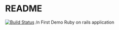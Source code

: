 # README
[![Build Status](https://www.travis-ci.com/noobsmatr619/rbyTodo.svg?branch=main)](https://www.travis-ci.com/noobsmatr619/rbyTodo) /n
First Demo Ruby on rails application 
